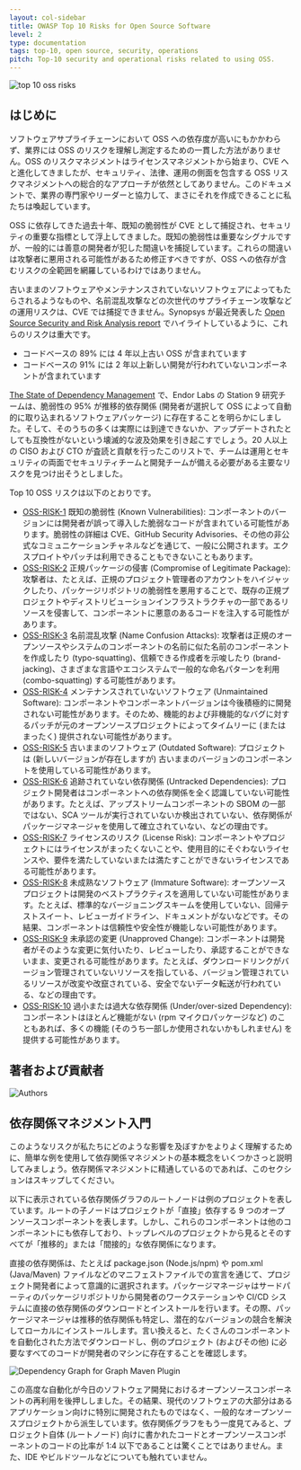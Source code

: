 ```yaml
---
layout: col-sidebar
title: OWASP Top 10 Risks for Open Source Software
level: 2
type: documentation
tags: top-10, open source, security, operations
pitch: Top-10 security and operational risks related to using OSS. 
---
```


![top 10 oss risks](https://raw.githubusercontent.com/OWASP/www-project-open-source-software-top-10/main/assets/images/top10.png)

## はじめに

ソフトウェアサプライチェーンにおいて OSS への依存度が高いにもかかわらず、業界には OSS のリスクを理解し測定するための一貫した方法がありません。OSS のリスクマネジメントはライセンスマネジメントから始まり、CVE へと進化してきましたが、セキュリティ、法律、運用の側面を包含する OSS リスクマネジメントへの総合的なアプローチが依然としてありません。このドキュメントで、業界の専門家やリーダーと協力して、まさにそれを作成できることに私たちは喚起しています。

OSS に依存してきた過去十年、既知の脆弱性が CVE として捕捉され、セキュリティの重要な指標として浮上してきました。既知の脆弱性は重要なシグナルですが、一般的には善意の開発者が犯した間違いを捕捉しています。これらの間違いは攻撃者に悪用される可能性があるため修正すべきですが、OSS への依存が含むリスクの全範囲を網羅しているわけではありません。

古いままのソフトウェアやメンテナンスされていないソフトウェアによってもたらされるようなものや、名前混乱攻撃などの次世代のサプライチェーン攻撃などの運用リスクは、CVE では捕捉できません。Synopsys が最近発表した [Open Source Security and Risk Analysis report](https://www.synopsys.com/content/dam/synopsys/sig-assets/reports/rep-ossra-2023.pdf) でハイライトしているように、これらのリスクは重大です。

- コードベースの 89% には 4 年以上古い OSS が含まれています
- コードベースの 91% には 2 年以上新しい開発が行われていないコンポーネントが含まれています

[The State of Dependency Management](https://endorlabs.webflow.io/learn/state-of-dependency-management) で、Endor Labs の Station 9 研究チームは、脆弱性の 95% が推移的依存関係 (開発者が選択して OSS によって自動的に取り込まれるソフトウェアパッケージ) に存在することを明らかにしました。そして、そのうちの多くは実際には到達できないか、アップデートされたとしても互換性がないという壊滅的な波及効果を引き起こすでしょう。20 人以上の CISO および CTO が査読と貢献を行ったこのリストで、チームは運用とセキュリティの両面でセキュリティチームと開発チームが備える必要がある主要なリスクを見つけ出そうとしました。

Top 10 OSS リスクは以下のとおりです。

- [OSS-RISK-1](./0-1-risks/OSS1-Known-Vulnerabilities.md) 既知の脆弱性 (Known Vulnerabilities): コンポーネントのバージョンには開発者が誤って導入した脆弱なコードが含まれている可能性があります。脆弱性の詳細は CVE、GitHub Security Advisories、その他の非公式なコミュニケーションチャネルなどを通じて、一般に公開されます。エクスプロイトやパッチは利用できることもできないこともあります。
- [OSS-RISK-2](./0-1-risks/OSS2-Compromise-Legitimate-Package.md) 正規パッケージの侵害 (Compromise of Legitimate Package): 攻撃者は、たとえば、正規のプロジェクト管理者のアカウントをハイジャックしたり、パッケージリポジトリの脆弱性を悪用することで、既存の正規プロジェクトやディストリビューションインフラストラクチャの一部であるリソースを侵害して、コンポーネントに悪意のあるコードを注入する可能性があります。
- [OSS-RISK-3](./0-1-risks/OSS3-Name-Confusion-Attack.md) 名前混乱攻撃 (Name Confusion Attacks): 攻撃者は正規のオープンソースやシステムのコンポーネントの名前に似た名前のコンポーネントを作成したり (typo-squatting)、信頼できる作成者を示唆したり (brand-jacking)、さまざまな言語やエコシステムで一般的な命名パターンを利用 (combo-squatting) する可能性があります。
- [OSS-RISK-4](./0-1-risks/OSS4-Unmaintained-Software.md) メンテナンスされていないソフトウェア (Unmaintained Software): コンポーネントやコンポーネントバージョンは今後積極的に開発されない可能性があります。そのため、機能的および非機能的なバグに対するパッチが元のオープンソースプロジェクトによってタイムリーに (またはまったく) 提供されない可能性があります。
- [OSS-RISK-5](./0-1-risks/OSS5-Outdated-Software.md) 古いままのソフトウェア (Outdated Software): プロジェクトは (新しいバージョンが存在しますが) 古いままのバージョンのコンポーネントを使用している可能性があります。
- [OSS-RISK-6](./0-1-risks/OSS6-Untracked-Dependencies.md) 追跡されていない依存関係 (Untracked Dependencies): プロジェクト開発者はコンポーネントへの依存関係を全く認識していない可能性があります。たとえば、アップストリームコンポーネントの SBOM の一部ではない、SCA ツールが実行されていないか検出されていない、依存関係がパッケージマネージャを使用して確立されていない、などの理由です。
- [OSS-RISK-7](./0-1-risks/OSS7-License-Regulatory-Risks.md) ライセンスのリスク (License Risk): コンポーネントやプロジェクトにはライセンスがまったくないことや、使用目的にそぐわないライセンスや、要件を満たしていないまたは満たすことができないライセンスである可能性があります。
- [OSS-RISK-8](./0-1-risks/OSS8-Immature-Software.md) 未成熟なソフトウェア (Immature Software): オープンソースプロジェクトは開発のベストプラクティスを適用していない可能性があります。たとえば、標準的なバージョニングスキームを使用していない、回帰テストスイート、レビューガイドライン、ドキュメントがないなどです。その結果、コンポーネントは信頼性や安全性が機能しない可能性があります。
- [OSS-RISK-9](./0-1-risks/OSS9-Unapproved-Change.md) 未承認の変更 (Unapproved Change): コンポーネントは開発者がそのような変更に気付いたり、レビューしたり、承認することができないまま、変更される可能性があります。たとえば、ダウンロードリンクがバージョン管理されていないリソースを指している、バージョン管理されているリソースが改変や改竄されている、安全でないデータ転送が行われている、などの理由です。
- [OSS-RISK-10](./0-1-risks/OSS10-UnderOversized-Dependency.md) 過小または過大な依存関係 (Under/over-sized Dependency): コンポーネントはほとんど機能がない (rpm マイクロパッケージなど) のこともあれば、多くの機能 (そのうち一部しか使用されないかもしれません) を提供する可能性があります。

## 著者および貢献者

![Authors](https://raw.githubusercontent.com/OWASP/www-project-open-source-software-top-10/main/assets/images/authors.png)

## 依存関係マネジメント入門

このようなリスクが私たちにどのような影響を及ぼすかをよりよく理解するために、簡単な例を使用して依存関係マネジメントの基本概念をいくつかさっと説明してみましょう。依存関係マネジメントに精通しているのであれば、このセクションはスキップしてください。

以下に表示されている依存関係グラフのルートノードは例のプロジェクトを表しています。ルートの子ノードはプロジェクトが「直接」依存する 9 つのオープンソースコンポーネントを表します。しかし、これらのコンポーネントは他のコンポーネントにも依存しており、トップレベルのプロジェクトから見るとそのすべてが「推移的」または「間接的」な依存関係になります。

直接の依存関係は、たとえば package.json (Node.js/npm) や pom.xml (Java/Maven) ファイルなどのマニフェストファイルでの宣言を通じて、プロジェクト開発者によって意識的に選択されます。パッケージマネージャはサードパーティのパッケージリポジトリから開発者のワークステーションや CI/CD システムに直接の依存関係のダウンロードとインストールを行います。その際、パッケージマネージャは推移的依存関係も特定し、潜在的なバージョンの競合を解決してローカルにインストールします。言い換えると、たくさんのコンポーネントを自動化された方法でダウンロードし、例のプロジェクト (およびその他) に必要なすべてのコードが開発者のマシンに存在することを確認します。

![Dependency Graph for Graph Maven Plugin](https://raw.githubusercontent.com/OWASP/www-project-open-source-software-top-10/main/assets/images/deptree.png)

この高度な自動化が今日のソフトウェア開発におけるオープンソースコンポーネントの再利用を後押ししました。その結果、現代のソフトウェアの大部分はあるアプリケーション向けに特別に開発されたものではなく、一般的なオープンソースプロジェクトから派生しています。依存関係グラフをもう一度見てみると、プロジェクト自体 (ルートノード) 向けに書かれたコードとオープンソースコンポーネントのコードの比率が 1:4 以下であることは驚くことではありません。また、IDE やビルドツールなどについても触れていません。
